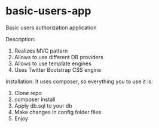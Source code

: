 # basic-users-app
Basic users authorization application

Description:
1. Realizes MVC pattern
2. Allows to use different DB providers
3. Allows to use template engines
4. Uses Twitter Bootstrap CSS engine


Installation:
It uses composer, so everything you to use it is:
1. Clone repo
2. composer install
3. Apply db.sql to your db
4. Make changes in config folder files
5. Enjoy